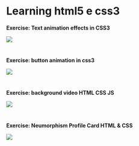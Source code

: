 
 # Learning html5 e css3

 

**Exercise: Text animation effects in CSS3**

 <a href="https://gelcimarmoraes.github.io/learning-html-css/exercicios/Efeitos-de-anima%C3%A7%C3%A3o-no-texto-CSS/" target="_blank">
        <img src="https://img.shields.io/static/v1?label=|&message=WEBSITE&color=82D8F9&style=plastic&logo=google-chrome&logo-color=white"/>
 </a>

#
**Exercise: button animation in css3**

<a href="https://gelcimarmoraes.github.io/learning-html-css/exercicios/anima%C3%A7%C3%A3o%20de%20bot%C3%A3o%20em%20css/" target="_blank">
        <img src="https://img.shields.io/static/v1?label=|&message=WEBSITE&color=82D8F9&style=plastic&logo=google-chrome&logo-color=white"/>
 </a>
 
 #

**Exercise: background video HTML CSS JS**

 <a href="https://gelcimarmoraes.github.io/learning-html-css/exercicios/background-video-HTML-CSS-JS/index.html" target="_blank">
        <img src="https://img.shields.io/static/v1?label=|&message=WEBSITE&color=82D8F9&style=plastic&logo=google-chrome&logo-color=white"/>
 </a>

#

**Exercise: Neumorphism Profile Card HTML & CSS**

 <a href="https://gelcimarmoraes.github.io/learning-html-css/exercicios/Neumorphism-Profile-Card%20-HTML-&-CSS/index.html" target="_blank">
        <img src="https://img.shields.io/static/v1?label=|&message=WEBSITE&color=82D8F9&style=plastic&logo=google-chrome&logo-color=white"/>
 </a>
 
 #

